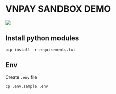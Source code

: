 # VNPAY SANDBOX DEMO
![](https://encrypted-tbn0.gstatic.com/images?q=tbn:ANd9GcSutP9weqAPNNrV0V616bloZn2fwAdAOHqnFQ&s)


## Install python modules
```shell
pip install -r requirements.txt
```

## Env

Create `.env` file

```shell
cp .env.sample .env
```